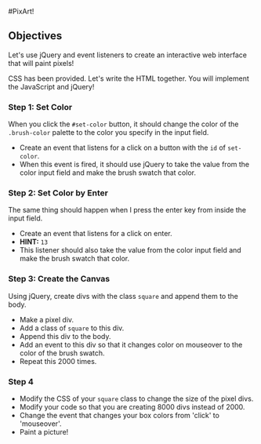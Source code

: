 #PixArt!

## Objectives
Let's use jQuery and event listeners to create an interactive web interface that will paint pixels!

CSS has been provided. Let's write the HTML together. You will implement the JavaScript and jQuery!

### Step 1: Set Color

When you click the `#set-color` button, it should change the color of the `.brush-color` palette to the color you specify in the input field.

- Create an event that listens for a click on a button with the `id` of `set-color`.
- When this event is fired, it should use jQuery to take the value from the color input field and make the brush swatch that color.

### Step 2: Set Color by Enter

The same thing should happen when I press the enter key from inside the input field.

- Create an event that listens for a click on enter.
- **HINT:** `13`
- This listener should also take the value from the color input field and make the brush swatch that color.

### Step 3: Create the Canvas

Using jQuery, create divs with the class `square` and append them to the body.
- Make a pixel div.
- Add a class of `square` to this div.
- Append this div to the body.
- Add an event to this div so that it changes color on mouseover to the color of the brush swatch.
- Repeat this 2000 times.

### Step 4

- Modify the CSS of your `square` class to change the size of the pixel divs.  
- Modify your code so that you are creating 8000 divs instead of 2000.
- Change the event that changes your box colors from 'click' to 'mouseover'.
- Paint a picture!
